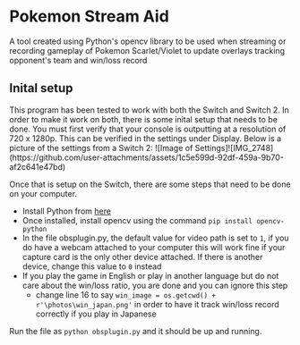 <h1> Pokemon Stream Aid</h1>
A tool created using Python's opencv library to be used when streaming or recording gameplay of Pokemon Scarlet/Violet to update overlays tracking opponent's team and win/loss record

<h2> Inital setup </h2>
This program has been tested to work with both the Switch and Switch 2. In order to make it work on both, there is some inital setup that needs to be done. 
You must first verify that your console is outputting at a resolution of 720 x 1280p. This can be verified in the settings under Display. Below is a picture of the settings from a Switch 2:
![Image of Settings]![IMG_2748](https://github.com/user-attachments/assets/1c5e599d-92df-459a-9b70-af2c641e47bd)

Once that is setup on the Switch, there are some steps that need to be done on your computer.
- Install Python from [here](https://www.python.org/downloads/)
- Once installed, install opencv using the command `pip install opencv-python`
- In the file obsplugin.py, the default value for video path is set to `1`, if you do have a webcam attached to your computer this will work fine if your capture card is the only other device attached. If there is another device, change this value to `0` instead
- If you play the game in English or play in another language but do not care about the win/loss ratio, you are done and you can ignore this step
    - change line 16 to say `win_image = os.getcwd() + r'\photos\win_japan.png'` in order to have it track win/loss record correctly if you play in Japanese

Run the file as `python obsplugin.py` and it should be up and running.
